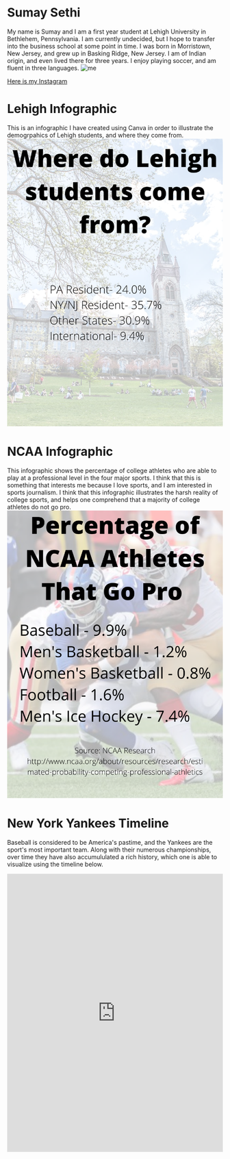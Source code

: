 # Sumay Sethi
  My name is Sumay and I am a first year student at Lehigh University in Bethlehem, Pennsylvania. I am currently undecided, but I hope to transfer into the business school at some point in time. 
  I was born in Morristown, New Jersey, and grew up in Basking Ridge, New Jersey. I am of Indian origin, and even lived there for three years. I enjoy playing soccer, and am fluent in three languages.
![me](https://images-na.ssl-images-amazon.com/images/I/61Jigwd1kKL._AC_SX425_.jpg)

[Here is my Instagram](https://www.instagram.com/sumaysethi/)

# Lehigh Infographic
  This is an infographic I have created using Canva in order to illustrate the demogrpahics of Lehigh students, and where they come from.
![me](https://github.com/sumaysethi/sumaysethi.github.io/blob/master/Student%20Enrollment%20at%20Lehigh.png?raw=true)

# NCAA Infographic
  This infographic shows the percentage of college athletes who are able to play at a professional level in the four major sports. I think that this is something that interests me because I love sports, and I am interested in sports journalism. I think that this infographic illustrates the harsh reality of college sports, and helps one comprehend that a majority of college athletes do not go pro.
![me](https://github.com/sumaysethi/sumaysethi.github.io/blob/master/Sports.png?raw=true)

# New York Yankees Timeline
  Baseball is considered to be America's pastime, and the Yankees are the sport's most important team. Along with their numerous championships, over time they have also accumululated a rich history, which one is able to visualize using the timeline below.
<iframe src='https://cdn.knightlab.com/libs/timeline3/latest/embed/index.html?source=11SwWfgsCbqs2UtUPoeFHB4QspdgGTypUjneO1lSaG0g&font=Default&lang=en&initial_zoom=2&height=650' width='100%' height='650' webkitallowfullscreen mozallowfullscreen allowfullscreen frameborder='0'></iframe>
